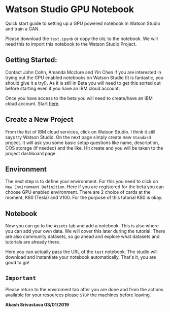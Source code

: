 # Watson Studio GPU Notebook
Quick start guide to setting up a GPU powered notebook in Watson Studio and train a GAN.

Please download the `test.ipynb` or copy the `URL` to the notebook. We will need this to import this notebook to the Watson Studio Project.

## Getting Started:
Contact John Cohn, Amanda Mcclure and Yin Chen if you are interested in trying out the GPU enabled notebooks on Watson Studio (It is fantastic, you should give it a try!). As it is still in Beta you will need to get this sorted out before starting even if you have an IBM cloud account. 

Once you have access to the beta you will need to create/have an IBM cloud account. Start [here](https://www.ibm.com/cloud/watson-studio).

## Create a New Project
From the list of IBM cloud services, click on Watson Studio. I think it still says try Watson Studio.
On the next page simply create new `Standard` project. It will ask you some basic setup questions like name, description, COS storage (if needed) and the like. Hit create and you will be taken to the project dashboard page.

## Environment
The next step is to define your environment. For this you need to click on `New Environment Definition`. Here if you are registered for the beta you can choose GPU enabled environment. There are 2 choice of cards at the moment, K80 (Tesla) and V100. For the purpose of this tutorial K80 is okay.

## Notebook
Now you can go to the `Assets` tab and add a notebook. This is also where you can add your own data. We will cover this later during the tutorial. There are also community datasets, so go ahead and explore what datasets and tutorials are already there. 

Here you can actually pass the URL of the `test` notebook. The studio will download and instantiate your notebook automatically. That's it, you are good to go!

## `Important`
Please return to the enviroment tab after you are done and from the actions available for your resources please `STOP` the machines before leaving.

__Akash Srivastava 03/01/2019__

